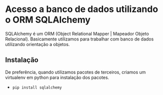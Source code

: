# Acesso a banco de dados utilizando o ORM SQLAlchemy

SQLAlchemy é um ORM (Object Relational Mapper | Mapeador Objeto Relacional). Basicamente utilizamos para trabalhar com banco de dados utilizando orientação a objetos.

## Instalação
De preferência, quando utilizamos pacotes de terceiros, criamos um virtualenv em python para instalação dos pacotes.
* `pip install sqlalchemy`